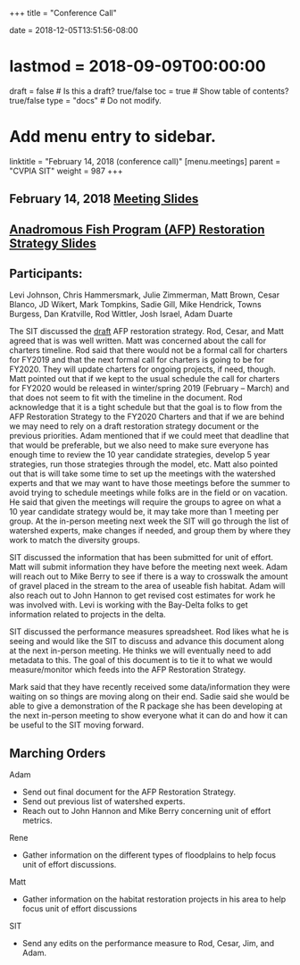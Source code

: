 +++
title = "Conference Call"

date = 2018-12-05T13:51:56-08:00
# lastmod = 2018-09-09T00:00:00

draft = false  # Is this a draft? true/false
toc = true  # Show table of contents? true/false
type = "docs"  # Do not modify.

# Add menu entry to sidebar.
linktitle = "February 14, 2018 (conference call)"
[menu.meetings]
  parent = "CVPIA SIT"
  weight = 987
+++

## February 14, 2018 [Meeting Slides](https://s3-us-west-2.amazonaws.com/cvpia-meeting-slides/Feb+14+meeting.pptx)
## [Anadromous Fish Program (AFP) Restoration Strategy Slides](https://s3-us-west-2.amazonaws.com/cvpia-meeting-slides/Anadromous+Fish+Program+(AFP)+Restoration+Strategy.pptx)

## Participants:
Levi Johnson, Chris Hammersmark, Julie Zimmerman, Matt Brown, Cesar Blanco, JD Wikert, Mark Tompkins, Sadie Gill, Mike Hendrick, Towns Burgess, Dan Kratville, Rod Wittler, Josh Israel, Adam Duarte


The SIT discussed the [draft](https://s3-us-west-2.amazonaws.com/cvpia-reference-docs/SIT+Schedule+2018-19+Towards+an+AFP+Restoration+Strategy.pdf) AFP restoration strategy. Rod, Cesar, and Matt agreed that is was well written. Matt was concerned about the call for charters timeline. Rod said that there would not be a formal call for charters for FY2019 and that the next formal call for charters is going to be for FY2020. They will update charters for ongoing projects, if need, though. Matt pointed out that if we kept to the usual schedule the call for charters for FY2020 would be released in winter/spring 2019 (February – March) and that does not seem to fit with the timeline in the document. Rod acknowledge that it is a tight schedule but that the goal is to flow from the AFP Restoration Strategy to the FY2020 Charters and that if we are behind we may need to rely on a draft restoration strategy document or the previous priorities. Adam mentioned that if we could meet that deadline that that would be preferable, but we also need to make sure everyone has enough time to review the 10 year candidate strategies, develop 5 year strategies, run those strategies through the model, etc. Matt also pointed out that is will take some time to set up the meetings with the watershed experts and that we may want to have those meetings before the summer to avoid trying to schedule meetings while folks are in the field or on vacation. He said that given the meetings will require the groups to agree on what a 10 year candidate strategy would be, it may take more than 1 meeting per group. At the in-person meeting next week the SIT will go through the list of watershed experts, make changes if needed, and group them by where they work to match the diversity groups.

SIT discussed the information that has been submitted for unit of effort. Matt will submit information they have before the meeting next week. Adam will reach out to Mike Berry to see if there is a way to crosswalk the amount of gravel placed in the stream to the area of useable fish habitat. Adam will also reach out to John Hannon to get revised cost estimates for work he was involved with. Levi is working with the Bay-Delta folks to get information related to projects in the delta.

SIT discussed the performance measures spreadsheet. Rod likes what he is seeing and would like the SIT to discuss and advance this document along at the next in-person meeting. He thinks we will eventually need to add metadata to this. The goal of this document is to tie it to what we would measure/monitor which feeds into the AFP Restoration Strategy.

Mark said that they have recently received some data/information they were waiting on so things are moving along on their end. Sadie said she would be able to give a demonstration of the R package she has been developing at the next in-person meeting to show everyone what it can do and how it can be useful to the SIT moving forward.

## Marching Orders

Adam

- Send out final document for the AFP Restoration Strategy.
- Send out previous list of watershed experts.
- Reach out to John Hannon and Mike Berry concerning unit of effort metrics.

Rene

- Gather information on the different types of floodplains to help focus unit of effort discussions.

Matt

- Gather information on the habitat restoration projects in his area to help focus unit of effort discussions

SIT

- Send any edits on the performance measure to Rod, Cesar, Jim, and Adam.